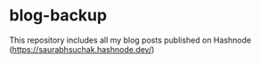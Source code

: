 # blog-backup
This repository includes all my blog posts published on Hashnode (https://saurabhsuchak.hashnode.dev/)
